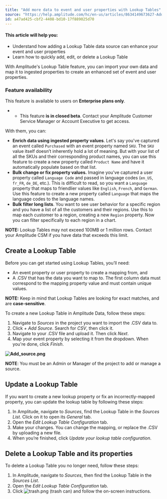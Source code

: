 ```yaml
---
title: "Add more data to event and user properties with Lookup Tables"
source: "https://help.amplitude.com/hc/en-us/articles/8634149673627-Add-more-data-to-event-and-user-properties-with-Lookup-Tables"
id: a47ad425-cbf2-4408-bd10-17f889025d70
---
```


#### This article will help you:

* Understand how adding a Lookup Table data source can enhance your event and user properties
* Learn how to quickly add, edit, or delete a Lookup Table

With Amplitude's Lookup Table feature, you can import your own data and map it to ingested properties to create an enhanced set of event and user properties.

### Feature availability

This feature is available to users on **Enterprise plans only**.

* * This feature **is in closed beta**. Contact your Amplitude Customer Service Manager or Account Executive to get access.

With them, you can:

* **Enrich data using ingested property values**. Let's say you've captured an event called `Purchased` with an event property named `SKU`. The `SKU` value itself doesn’t inherently hold a lot of meaning. But with your list of all the SKUs and their corresponding product names, you can use this feature to create a new property called `Product Name` and have it automatically populate based on that list.
* **Bulk change or fix property values.** Imagine you've captured a user property called `Language Code` and passed in language codes (`en_US`, `fr_FR`, `de_DE`, etc.). This is difficult to read, so you want a `Language` property that maps to friendlier values like `English`, `French`, and `German`. Use this feature to create a new property called `Language` that maps the language codes to the language names.
* **Bulk filter long lists**. You want to see user behavior for a specific region and you have a list of all the customers and their regions. Use this to map each customer to a region, creating a new `Region` property. Now you can filter specifically to each region in a chart.

**NOTE:** Lookup Tables may not exceed 100MB or 1 million rows. Contact your Amplitude CSM if you have data that exceeds this limit.  

## Create a Lookup Table

Before you can get started using Lookup Tables, you’ll need:

* An event property or user property to create a mapping from, and
* A .CSV that has the data you want to map to. The first column data must correspond to the mapping property value and must contain unique values.

**NOTE:** Keep in mind that Lookup Tables are looking for exact matches, and are **case-sensitive**.

To create a new Lookup Table in Amplitude Data, follow these steps:

1. Navigate to *Sources* in the project you want to import the .CSV data to.
2. Click *+ Add Source*. Search for *CSV*, then click it.
3. Navigate to your .CSV file and upload it. Then click *Next*.
4. Map your event property by selecting it from the dropdown. When you're done, click *Finish*.

**![Add_source.png](/docs/output/img/data/add-source-png.png)**

**NOTE**: You must be an Admin or Manager of the project to add or manage a source.

## Update a Lookup Table

If you want to create a new lookup property or fix an incorrectly-mapped property, you can update the lookup table by following these steps:

1. In Amplitude, navigate to *Sources*, find the Lookup Table in the *Sources List*. Click on it to open its *General* tab.
2. Open the *Edit Lookup Table Configuration* tab.
3. Make your changes. You can change the mapping, or replace the .CSV by uploading a new file.
4. When you’re finished, click *Update your lookup table configuration*.

## Delete a Lookup Table and its properties

To delete a Lookup Table you no longer need, follow these steps:

1. In Amplitude, navigate to *Sources*, then find the Lookup Table in the *Sources List*.
2. Open the *Edit Lookup Table Configuration* tab.
3. Click ![trash.png](/docs/output/img/data/trash-png.png) (trash can) and follow the on-screen instructions.

